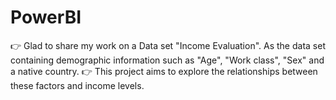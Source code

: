 # PowerBI
👉 Glad to share my work on a Data set "Income Evaluation". As the data set containing demographic information such as "Age", "Work class", "Sex" and a native country. 👉 This project aims to explore the relationships between these factors and income levels.
